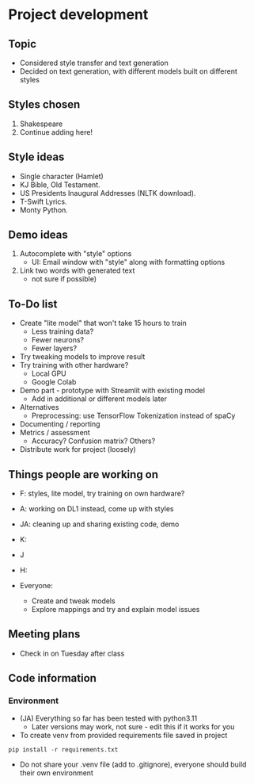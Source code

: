 
# Project development

## Topic

- Considered style transfer and text generation
- Decided on text generation, with different models built on different styles

## Styles chosen

1. Shakespeare
2. Continue adding here!

## Style ideas

- Single character (Hamlet)
- KJ Bible, Old Testament.
- US Presidents Inaugural Addresses (NLTK download).
- T-Swift Lyrics.
- Monty Python.

## Demo ideas

1. Autocomplete with "style" options
    - UI: Email window with "style" along with formatting options
2. Link two words with generated text
    - not sure if possible)

## To-Do list

- Create "lite model" that won't take 15 hours to train
  - Less training data?
  - Fewer neurons?
  - Fewer layers?
- Try tweaking models to improve result
- Try training with other hardware?
  - Local GPU
  - Google Colab
- Demo part - prototype with Streamlit with existing model
  - Add in additional or different models later
- Alternatives
  - Preprocessing: use TensorFlow Tokenization instead of spaCy
- Documenting / reporting
- Metrics / assessment
  - Accuracy? Confusion matrix? Others?
- Distribute work for project (loosely)

## Things people are working on

- F: styles, lite model, try training on own hardware?
- A: working on DL1 instead, come up with styles
- JA: cleaning up and sharing existing code, demo
- K:
- J
- H:

- Everyone:
  - Create and tweak models
  - Explore mappings and try and explain model issues

## Meeting plans

- Check in on Tuesday after class

## Code information

### Environment

- (JA) Everything so far has been tested with python3.11
  - Later versions may work, not sure - edit this if it works for you
- To create venv from provided requirements file saved in project

```python
pip install -r requirements.txt
```

- Do not share your .venv file (add to .gitignore), everyone should build their own environment
